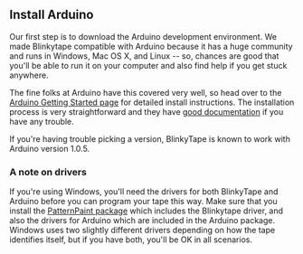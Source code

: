 ## Install Arduino

Our first step is to download the Arduino development environment. We made Blinkytape compatible with Arduino because it has a huge community and runs in Windows, Mac OS X, and Linux -- so, chances are good that you'll be able to run it on your computer and also find help if you get stuck anywhere.

The fine folks at Arduino have this covered very well, so head over to the [Arduino Getting Started page](http://arduino.cc/en/Guide/HomePage) for detailed install instructions. The installation process is very straightforward and they have [good documentation](http://arduino.cc/en/Guide/HomePage) if you have any trouble.

If you're having trouble picking a version, BlinkyTape is known to work with Arduino version 1.0.5.

### A note on drivers
If you're using Windows, you'll need the drivers for both BlinkyTape and Arduino before you can program your tape this way. Make sure that you install the [PatternPaint package](/software/patternpaint/) which includes the Blinkytape driver, and also the drivers for Arduino which are included in the Arduino package. Windows uses two slightly different drivers depending on how the tape identifies itself, but if you have both, you'll be OK in all scenarios.
